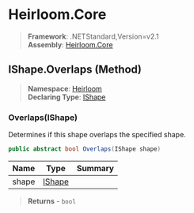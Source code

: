 # Heirloom.Core

> **Framework**: .NETStandard,Version=v2.1  
> **Assembly**: [Heirloom.Core][0]

## IShape.Overlaps (Method)

> **Namespace**: [Heirloom][0]  
> **Declaring Type**: [IShape][1]

### Overlaps(IShape)

Determines if this shape overlaps the specified shape.

```cs
public abstract bool Overlaps(IShape shape)
```

| Name  | Type        | Summary |
|-------|-------------|---------|
| shape | [IShape][1] |         |

> **Returns** - `bool`

[0]: ../../../Heirloom.Core.md
[1]: ../IShape.md
